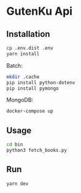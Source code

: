 # GutenKu Api

## Installation

``` bash
cp .env.dist .env
yarn install
```

Batch:

``` bash
mkdir .cache
pip install python-dotenv
pip install pymongo
```

MongoDB:

``` bash
docker-compose up
```

## Usage

``` bash
cd bin
python3 fetch_books.py
```

## Run

``` bash
yarn dev
```